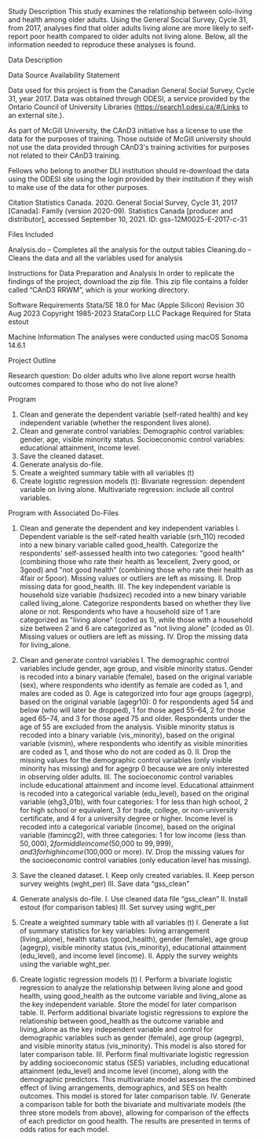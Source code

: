Study Description
This study examines the relationship between solo-living and health among older adults. Using the General Social Survey, Cycle 31, from 2017, analyses find that older adults living alone are more likely to self-report poor health compared to older adults not living alone. Below, all the information needed to reproduce these analyses is found. 

Data Description

Data Source Availability Statement

Data used for this project is from the Canadian General Social Survey, Cycle 31, year 2017. Data was obtained through ODESI, a service provided by the Ontario Council of University Libraries (https://search1.odesi.ca/#/Links to an external site.).

As part of McGill University, the CAnD3 initiative has a license to use the data for the purposes of training. Those outside of McGill university should not use the data provided through CAnD3's training activities for purposes not related to their CAnD3 training.

Fellows who belong to another DLI institution should re-download the data using the ODESI site using the login provided by their institution if they wish to make use of the data for other purposes.

Citation
Statistics Canada. 2020. General Social Survey, Cycle 31, 2017 [Canada]: Family (version 2020-09). Statistics Canada [producer and distributor], accessed September 10, 2021. ID: gss-12M0025-E-2017-c-31

Files Included

Analysis.do – Completes all the analysis for the output tables
Cleaning.do – Cleans the data and all the variables used for analysis

Instructions for Data Preparation and Analysis
In order to replicate the findings of the project, download the zip file. This zip file contains a folder called “CAnD3 RRWM”, which is your working directory. 

Software Requirements
Stata/SE 18.0 for Mac (Apple Silicon)
Revision 30 Aug 2023
Copyright 1985-2023 StataCorp LLC
Package Required for Stata
estout

Machine Information
The analyses were conducted using macOS Sonoma 14.6.1

Project Outline

Research question: Do older adults who live alone report worse health outcomes compared to those who do not live alone?

Program
1.	Clean and generate the dependent variable (self-rated health) and key independent variable (whether the respondent lives alone).
2.	Clean and generate control variables:
Demographic control variables: gender, age, visible minority status.
Socioeconomic control variables: educational attainment, income level.
3.	Save the cleaned dataset.
4.	Generate analysis do-file.
5.	Create a weighted summary table with all variables (t)
6.	Create logistic regression models (t):
Bivariate regression: dependent variable on living alone.
Multivariate regression: include all control variables.

Program with Associated Do-Files
1.	Clean and generate the dependent and key independent variables
I.	Dependent variable is the self-rated health variable (srh_110) recoded into a new binary variable called good_health. Categorize the respondents' self-assessed health into two categories: "good health" (combining those who rate their health as 1excellent, 2very good, or 3good) and "not good health" (combining those who rate their health as 4fair or 5poor). Missing values or outliers are left as missing.
II.	Drop missing data for good_health.
III.	The key independent variable is household size variable (hsdsizec) recoded into a new binary variable called living_alone. Categorize respondents based on whether they live alone or not. Respondents who have a household size of 1 are categorized as "living alone" (coded as 1), while those with a household size between 2 and 6 are categorized as "not living alone" (coded as 0). Missing values or outliers are left as missing.
IV.	Drop the missing data for living_alone.

2.	Clean and generate control variables
I.	The demographic control variables include gender, age group, and visible minority status. Gender is recoded into a binary variable (female), based on the original variable (sex), where respondents who identify as female are coded as 1, and males are coded as 0. Age is categorized into four age groups (agegrp), based on the original variable (agegr10): 0 for respondents aged 54 and below (who will later be dropped), 1 for those aged 55–64, 2 for those aged 65–74, and 3 for those aged 75 and older. Respondents under the age of 55 are excluded from the analysis. Visible minority status is recoded into a binary variable (vis_minority), based on the original variable (vismin), where respondents who identify as visible minorities are coded as 1, and those who do not are coded as 0. 
II.	Drop the missing values for the demographic control variables (only visible minority has missing) and for agegrp 0 because we are only interested in observing older adults.
III.	The socioeconomic control variables include educational attainment and income level. Educational attainment is recoded into a categorical variable (edu_level), based on the original variable (ehg3_01b), with four categories: 1 for less than high school, 2 for high school or equivalent, 3 for trade, college, or non-university certificate, and 4 for a university degree or higher. Income level is recoded into a categorical variable (income), based on the original variable (famincg2), with three categories: 1 for low income (less than $50,000), 2 for middle income ($50,000 to $99,999), and 3 for high income ($100,000 or more). 
IV.	Drop the missing values for the socioeconomic control variables (only education level has missing).

3.	Save the cleaned dataset.
I.	Keep only created variables.
II.	Keep person survey weights (wght_per)
III.	Save data “gss_clean”

4.	Generate analysis do-file.
I.	Use cleaned data file “gss_clean”
II.	Install estout (for comparison tables)
III.	Set survey using wght_per

5.	Create a weighted summary table with all variables (t)
I.	Generate a list of summary statistics for key variables: living arrangement (living_alone), health status (good_health), gender (female), age group (agegrp), visible minority status (vis_minority), educational attainment (edu_level), and income level (income).
II.	Apply the survey weights using the variable wght_per.

6.	Create logistic regression models (t)
I.	Perform a bivariate logistic regression to analyze the relationship between living alone and good health, using good_health as the outcome variable and living_alone as the key independent variable. Store the model for later comparison table.
II.	Perform additional bivariate logistic regressions to explore the relationship between good_health as the outcome variable and living_alone as the key independent variable and control for demographic variables such as gender (female), age group (agegrp), and visible minority status (vis_minority). This model is also stored for later comparison table.
III.	Perform final multivariate logistic regression by adding socioeconomic status (SES) variables, including educational attainment (edu_level) and income level (income), along with the demographic predictors. This multivariate model assesses the combined effect of living arrangements, demographics, and SES on health outcomes. This model is stored for later comparison table.
IV.	Generate a comparison table for both the bivariate and multivariate models (the three store models from above), allowing for comparison of the effects of each predictor on good health. The results are presented in terms of odds ratios for each model.
